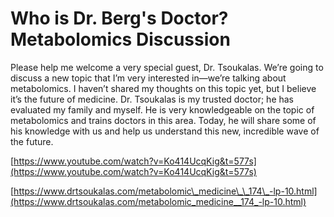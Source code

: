 # Who is Dr. Berg's Doctor? Metabolomics Discussion

Please help me welcome a very special guest, Dr. Tsoukalas. We’re going to discuss a new topic that I’m very interested in—we’re talking about metabolomics. I haven’t shared my thoughts on this topic yet, but I believe it’s the future of medicine. Dr. Tsoukalas is my trusted doctor; he has evaluated my family and myself. He is very knowledgeable on the topic of metabolomics and trains doctors in this area. Today, he will share some of his knowledge with us and help us understand this new, incredible wave of the future.

[https://www.youtube.com/watch?v=Ko414UcqKig&t=577s](https://www.youtube.com/watch?v=Ko414UcqKig&t=577s)

[https://www.drtsoukalas.com/metabolomic\_medicine\_\_174\_-lp-10.html](https://www.drtsoukalas.com/metabolomic_medicine__174_-lp-10.html)